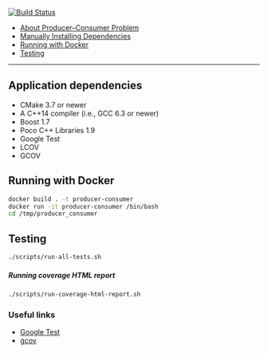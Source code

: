 [![Build Status](https://travis-ci.org/edson-a-soares/producer_consumer.svg?branch=main)](https://travis-ci.org/edson-a-soares/producer_consumer)

* [About Producer–Consumer Problem](https://en.wikipedia.org/wiki/Producer%E2%80%93consumer_problem)
* [Manually Installing Dependencies](docs/Manually_installing_dependencies.md)
* [Running with Docker](#running-with-docker)
* [Testing](#testing)

***

## Application dependencies

- CMake 3.7 or newer
- A C++14 compiler (i.e., GCC 6.3 or newer)
- Boost 1.7
- Poco C++ Libraries 1.9
- Google Test
- LCOV
- GCOV

## Running with Docker

```bash
docker build . -t producer-consumer
docker run -it producer-consumer /bin/bash
cd /tmp/producer_consumer
```

## Testing

```bash
./scripts/run-all-tests.sh
```

##### Running coverage HTML report

```bash
./scripts/run-coverage-html-report.sh
```

### Useful links ###
* [Google Test](https://github.com/google/googletest/blob/master/googletest/docs/Primer.md)
* [gcov](http://manpages.ubuntu.com/manpages/xenial/man1/alpha-linux-gnu-gcov-5.1.html)

